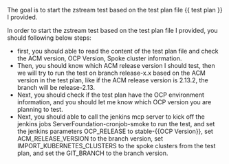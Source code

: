 The goal is to start the zstream test based on the test plan file {{ test plan }} I provided.

In order to start the zstream test based on the test plan file I provided, you should following below steps:

- first, you should able to read the content of the test plan file and check the ACM version, OCP Version, Spoke cluster information.
- Then, you should know which ACM release version I should test, then we will try to run the test on branch release-x.x based on the ACM version in the test plan, like if the ACM release version is 2.13.2, the branch will be release-2.13.
- Next, you should check if the test plan have the OCP environment information, and you should let me know which OCP version you are planning to test.
- Next, you should able to call the jenkins mcp server to kick off the jenkins jobs ServerFoundation-cronjob-smoke to run the test, and set the jenkins parameters OCP_RELEASE to stable-{{OCP Version}}, set ACM_RELEASE_VERSION to the branch version, set IMPORT_KUBERNETES_CLUSTERS to the spoke clusters from the test plan, and set the GIT_BRANCH to the branch version.